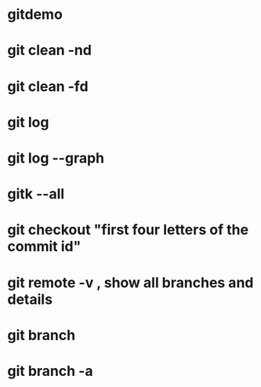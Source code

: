 # gitdemo
# git clean -nd
# git clean -fd
# git log
# git log --graph
# gitk --all
# git checkout "first four letters of the commit id"
# git remote -v , show all branches and details
# git branch
# git branch -a
# 
